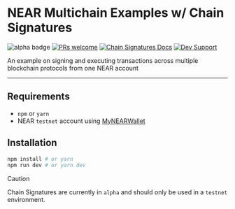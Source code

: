 # NEAR Multichain Examples w/ Chain Signatures

![alpha badge](https://img.shields.io/badge/status-alpha-red)
[![PRs welcome](https://img.shields.io/badge/PRs-welcome-green)](https://github.com/near-examples/near-multichain/pulls)
[![Chain Signatures Docs](https://img.shields.io/badge/Chain_Signatures_Docs-blue)](https://docs.near.org/concepts/abstraction/chain-signatures)
[![Dev Support](https://img.shields.io/badge/DEV_SUPPORT-red)](https://t.me/chain_abstraction)

An example on signing and executing transactions across multiple blockchain protocols from one NEAR account

---

## Requirements

- `npm` or `yarn`
- NEAR `testnet` account using [MyNEARWallet](https://mynearwallet.com/)

## Installation

```bash
npm install # or yarn
npm run dev # or yarn dev
```

> [!CAUTION]
> Chain Signatures are currently in `alpha` and should only be used in a `testnet` environment.
